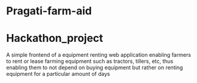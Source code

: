 # Pragati-farm-aid
# Hackathon_project
A simple frontend of a equipment renting web application enabling farmers to rent or lease farming equipment such as tractors, tillers, etc, thus enabling them to not depend on buying equipment but rather on renting equipment for a particular amount of days
